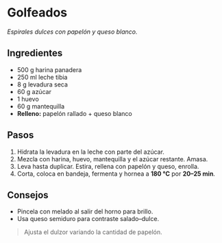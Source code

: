 # Golfeados

_Espirales dulces con papelón y queso blanco._

## Ingredientes
- 500 g harina panadera  
- 250 ml leche tibia  
- 8 g levadura seca  
- 60 g azúcar  
- 1 huevo  
- 60 g mantequilla  
- **Relleno:** papelón rallado + queso blanco

## Pasos
1. Hidrata la levadura en la leche con parte del azúcar.  
2. Mezcla con harina, huevo, mantequilla y el azúcar restante. Amasa.  
3. Leva hasta duplicar. Estira, rellena con papelón y queso, enrolla.  
4. Corta, coloca en bandeja, fermenta y hornea a **180 °C** por **20–25 min**.

## Consejos
- Pincela con melado al salir del horno para brillo.  
- Usa queso semiduro para contraste salado–dulce.

> Ajusta el dulzor variando la cantidad de papelón.
